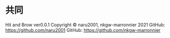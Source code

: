 # 共同
Hit and Brow ver0.0.1
Copyright © naru2001, nkgw-marronnier 2021
GitHub: https://github.com/naru2001
GitHub: https://github.com/nkgw-marronnier